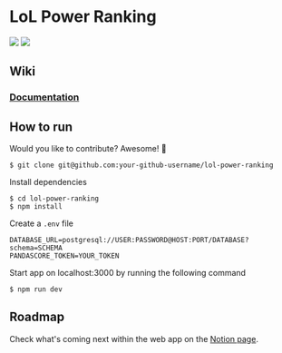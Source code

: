 # LoL Power Ranking

[![](https://img.shields.io/security-headers?style=flat-square&url=https%3A%2F%2Flol-power-ranking.app%2F)](https://shields.io/)
[![](https://img.shields.io/github/deployments/arnaudmanaranche/lol-power-ranking/production?label=Vercel&style=flat-square)](https://shields.io/)

## Wiki

### [Documentation](https://github.com/arnaudmanaranche/lol-power-ranking/wiki/Documentation)

## How to run

Would you like to contribute? Awesome! 👏

    $ git clone git@github.com:your-github-username/lol-power-ranking

Install dependencies

    $ cd lol-power-ranking
    $ npm install

Create a `.env` file

    DATABASE_URL=postgresql://USER:PASSWORD@HOST:PORT/DATABASE?schema=SCHEMA
    PANDASCORE_TOKEN=YOUR_TOKEN

Start app on localhost:3000 by running the following command

    $ npm run dev

## Roadmap

Check what's coming next within the web app on the [Notion page](https://spectacled-month-229.notion.site/a2af6ae9e2c54c2f84e00487915985a9?v=4a974d2f2a6741aaa3fb2ef2cc87216c).
